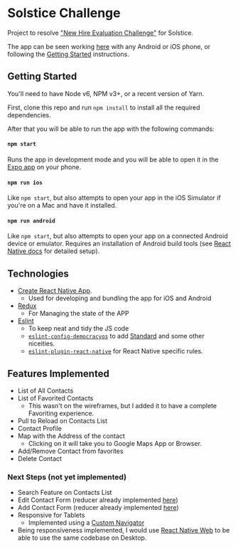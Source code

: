# Solstice Challenge

Project to resolve ["New Hire Evaluation Challenge"](https://github.com/mjlescano/solstice-challenge/blob/master/docs/challenge.pdf) for Solstice.

The app can be seen working [here](https://expo.io/@mjlescano/solstice-challenge) with any Android or iOS phone, or following the [Getting Started](#getting-started) instructions.

## Getting Started

You'll need to have Node v6, NPM v3+, or a recent version of Yarn.

First, clone this repo and run `npm install` to install all the required dependencies.

After that you will be able to run the app with the following commands:

#### `npm start`

Runs the app in development mode and you will be able to open it in the [Expo app](https://expo.io) on your phone.

#### `npm run ios`

Like `npm start`, but also attempts to open your app in the iOS Simulator if you're on a Mac and have it installed.

#### `npm run android`

Like `npm start`, but also attempts to open your app on a connected Android device or emulator. Requires an installation of Android build tools (see [React Native docs](https://facebook.github.io/react-native/docs/getting-started.html) for detailed setup).

## Technologies

* [Create React Native App](https://github.com/react-community/create-react-native-app).
  * Used for developing and bundling the app for iOS and Android
* [Redux](http://redux.js.org/)
  * For Managing the state of the APP
* [Eslint](http://eslint.org/)
  * To keep neat and tidy the JS code
  * [`eslint-config-democracyos`](https://github.com/DemocracyOS/eslint-config-democracyos) to add [Standard](https://standardjs.com/rules) and some other niceities.
  * [`eslint-plugin-react-native`](https://github.com/Intellicode/eslint-plugin-react-native) for React Native specific rules.

## Features Implemented

* List of All Contacts
* List of Favorited Contacts
  * This wasn't on the wireframes, but I added it to have a complete Favoriting experience.
* Pull to Reload on Contacts List
* Contact Profile
* Map with the Address of the contact
  * Clicking on it will take you to Google Maps App or Browser.
* Add/Remove Contact from favorites
* Delete Contact

### Next Steps (not yet implemented)

* Search Feature on Contacts List
* Edit Contact Form (reducer already implemented [here](https://github.com/mjlescano/solstice-challenge/blob/master/reducers/index.js#L47-L58))
* Add Contact Form (reducer already implemented [here](https://github.com/mjlescano/solstice-challenge/blob/master/reducers/index.js#L36-L45))
* Responsive for Tablets
  * Implemented using a [Custom Navigator](https://reactnavigation.org/docs/navigators/custom)
* Being responsiveness implemented, I would use [React Native Web](https://github.com/necolas/react-native-web) to be able to use the same codebase on Desktop.
